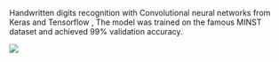 Handwritten digits recognition with Convolutional neural networks from Keras and Tensorflow , The model was trained on the famous MINST dataset and achieved 99% validation accuracy.

![](https://user-images.githubusercontent.com/40790298/83061849-f3beec80-a05d-11ea-9180-65770d6e37a1.png)
